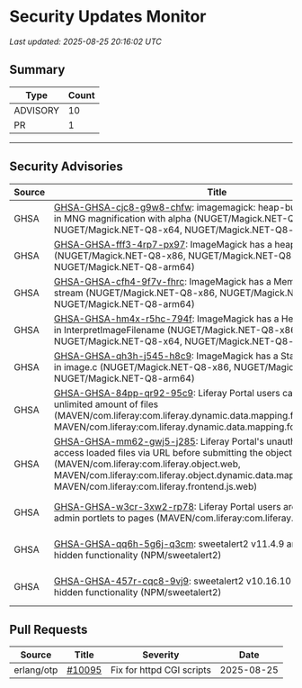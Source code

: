 # Security Updates Monitor

*Last updated: 2025-08-25 20:16:02 UTC*

## Summary
| Type | Count |
|------|-------|
| ADVISORY | 10 |
| PR | 1 |

---

## Security Advisories

| Source | Title | Severity | Date |
|--------|-------|----------|------|
| GHSA | [GHSA-GHSA-cjc8-g9w8-chfw](https://github.com/advisories/GHSA-cjc8-g9w8-chfw): imagemagick: heap-buffer overflow read in MNG magnification with alpha (NUGET/Magick.NET-Q8-x86, NUGET/Magick.NET-Q8-x64, NUGET/Magick.NET-Q8-arm64) | HIGH (CVSS: 7.6) | 2025-08-25 |
| GHSA | [GHSA-GHSA-fff3-4rp7-px97](https://github.com/advisories/GHSA-fff3-4rp7-px97): ImageMagick has a heap-buffer-overflow (NUGET/Magick.NET-Q8-x86, NUGET/Magick.NET-Q8-x64, NUGET/Magick.NET-Q8-arm64) | LOW (CVSS: 0.0) | 2025-08-25 |
| GHSA | [GHSA-GHSA-cfh4-9f7v-fhrc](https://github.com/advisories/GHSA-cfh4-9f7v-fhrc): ImageMagick has a Memory Leak in magick stream (NUGET/Magick.NET-Q8-x86, NUGET/Magick.NET-Q8-x64, NUGET/Magick.NET-Q8-arm64) | LOW (CVSS: 3.7) | 2025-08-25 |
| GHSA | [GHSA-GHSA-hm4x-r5hc-794f](https://github.com/advisories/GHSA-hm4x-r5hc-794f): ImageMagick has a Heap Buffer Overflow in InterpretImageFilename (NUGET/Magick.NET-Q8-x86, NUGET/Magick.NET-Q8-x64, NUGET/Magick.NET-Q8-arm64) | LOW (CVSS: 3.7) | 2025-08-25 |
| GHSA | [GHSA-GHSA-qh3h-j545-h8c9](https://github.com/advisories/GHSA-qh3h-j545-h8c9): ImageMagick has a Stack Buffer Overflow in image.c (NUGET/Magick.NET-Q8-x86, NUGET/Magick.NET-Q8-x64, NUGET/Magick.NET-Q8-arm64) | HIGH (CVSS: 7.4) | 2025-08-25 |
| GHSA | [GHSA-GHSA-84pp-qr92-95c9](https://github.com/advisories/GHSA-84pp-qr92-95c9): Liferay Portal users can upload an unlimited amount of files (MAVEN/com.liferay:com.liferay.dynamic.data.mapping.form.field.type, MAVEN/com.liferay:com.liferay.dynamic.data.mapping.form.web) | MODERATE (CVSS: 0.0) | 2025-08-22 |
| GHSA | [GHSA-GHSA-mm62-gwj5-j285](https://github.com/advisories/GHSA-mm62-gwj5-j285): Liferay Portal's unauthenticated users can access loaded files via URL before submitting the object entry (MAVEN/com.liferay:com.liferay.object.web, MAVEN/com.liferay:com.liferay.object.dynamic.data.mapping.form.field.type, MAVEN/com.liferay:com.liferay.frontend.js.web) | MODERATE (CVSS: 0.0) | 2025-08-22 |
| GHSA | [GHSA-GHSA-w3cr-3xw2-rp78](https://github.com/advisories/GHSA-w3cr-3xw2-rp78): Liferay Portal users are able to add system admin portlets to pages (MAVEN/com.liferay:com.liferay.layout.impl) | MODERATE (CVSS: 0.0) | 2025-08-22 |
| GHSA | [GHSA-GHSA-qq6h-5g6j-q3cm](https://github.com/advisories/GHSA-qq6h-5g6j-q3cm): sweetalert2 v11.4.9 and above contains hidden functionality (NPM/sweetalert2) | LOW (CVSS: 0.0) | 2022-11-23 |
| GHSA | [GHSA-GHSA-457r-cqc8-9vj9](https://github.com/advisories/GHSA-457r-cqc8-9vj9): sweetalert2 v10.16.10 and above contains hidden functionality (NPM/sweetalert2) | LOW (CVSS: 0.0) | 2022-11-23 |

## Pull Requests

| Source | Title | Severity | Date |
|--------|-------|----------|------|
| erlang/otp | [#10095](https://github.com/erlang/otp/pull/10095) | Fix for httpd CGI scripts | 2025-08-25 |

